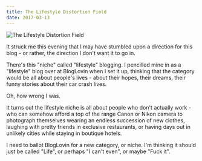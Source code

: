 ```yaml
---
title: The Lifestyle Distortion Field
date: 2017-03-13
---
```


![The Lifestyle Distortion Field](https://source.unsplash.com/qTpc0Vj4YoE/1600x900)

It struck me this evening that I may have stumbled upon a direction for this blog - or rather, the direction I don't want it to go in.

There's this "niche" called "lifestyle" blogging. I pencilled mine in as a "lifestyle" blog over at BlogLovin when I set it up, thinking that the category would be all about people's lives - about their hopes, their dreams, their funny stories about their car crash lives.

Oh, how wrong I was.

It turns out the lifestyle niche is all about people who don't actually work - who can somehow afford a top of the range Canon or Nikon camera to photograph themselves wearing an endless succession of new clothes, laughing with pretty friends in exclusive restaurants, or having days out in unlikely cities while staying in boutique hotels.

I need to ballot BlogLovin for a new category, or niche. I'm thinking it should just be called "Life", or perhaps "I can't even", or maybe "Fuck it".
